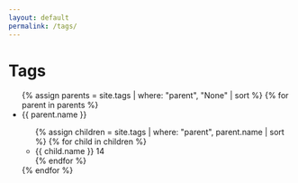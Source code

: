 ```yaml
---
layout: default
permalink: /tags/
---
```

# Tags
<ul>
  {% assign parents = site.tags | where: "parent", "None" | sort %}
  {% for parent in parents %}
    <li>{{ parent.name }}</li>
    <ul>
      {% assign children = site.tags | where: "parent", parent.name | sort %}
      {% for child in children %}
        <li>{{ child.name }} <span class="badge bg-primary rounded-pill">14</span></li>
      {% endfor %}
    </ul>
  {% endfor %}
</ul>

